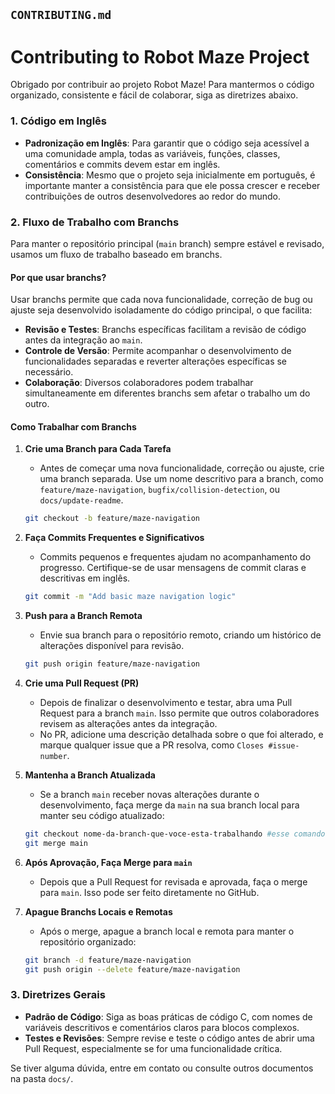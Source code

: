 ## `CONTRIBUTING.md`

# Contributing to Robot Maze Project

Obrigado por contribuir ao projeto Robot Maze! Para mantermos o código organizado, consistente e fácil de colaborar, siga as diretrizes abaixo.

### 1. Código em Inglês

- **Padronização em Inglês**: Para garantir que o código seja acessível a uma comunidade ampla, todas as variáveis, funções, classes, comentários e commits devem estar em inglês.
- **Consistência**: Mesmo que o projeto seja inicialmente em português, é importante manter a consistência para que ele possa crescer e receber contribuições de outros desenvolvedores ao redor do mundo.

### 2. Fluxo de Trabalho com Branchs

Para manter o repositório principal (`main` branch) sempre estável e revisado, usamos um fluxo de trabalho baseado em branchs.

#### Por que usar branchs?

Usar branchs permite que cada nova funcionalidade, correção de bug ou ajuste seja desenvolvido isoladamente do código principal, o que facilita:
- **Revisão e Testes**: Branchs específicas facilitam a revisão de código antes da integração ao `main`.
- **Controle de Versão**: Permite acompanhar o desenvolvimento de funcionalidades separadas e reverter alterações específicas se necessário.
- **Colaboração**: Diversos colaboradores podem trabalhar simultaneamente em diferentes branchs sem afetar o trabalho um do outro.

#### Como Trabalhar com Branchs

1. **Crie uma Branch para Cada Tarefa**
   - Antes de começar uma nova funcionalidade, correção ou ajuste, crie uma branch separada. Use um nome descritivo para a branch, como `feature/maze-navigation`, `bugfix/collision-detection`, ou `docs/update-readme`.
   
   ```bash
   git checkout -b feature/maze-navigation
   ```

2. **Faça Commits Frequentes e Significativos**
   - Commits pequenos e frequentes ajudam no acompanhamento do progresso. Certifique-se de usar mensagens de commit claras e descritivas em inglês.
   
   ```bash
   git commit -m "Add basic maze navigation logic"
   ```

3. **Push para a Branch Remota**
   - Envie sua branch para o repositório remoto, criando um histórico de alterações disponível para revisão.
   
   ```bash
   git push origin feature/maze-navigation
   ```

4. **Crie uma Pull Request (PR)**
   - Depois de finalizar o desenvolvimento e testar, abra uma Pull Request para a branch `main`. Isso permite que outros colaboradores revisem as alterações antes da integração.
   - No PR, adicione uma descrição detalhada sobre o que foi alterado, e marque qualquer issue que a PR resolva, como `Closes #issue-number`.

5. **Mantenha a Branch Atualizada**
   - Se a branch `main` receber novas alterações durante o desenvolvimento, faça merge da `main` na sua branch local para manter seu código atualizado:
   
   ```bash
   git checkout nome-da-branch-que-voce-esta-trabalhando #esse comando é para garantir que você esta na branch correta
   git merge main
   ```

6. **Após Aprovação, Faça Merge para `main`**
   - Depois que a Pull Request for revisada e aprovada, faça o merge para `main`. Isso pode ser feito diretamente no GitHub.

7. **Apague Branchs Locais e Remotas**
   - Após o merge, apague a branch local e remota para manter o repositório organizado:
   
   ```bash
   git branch -d feature/maze-navigation
   git push origin --delete feature/maze-navigation
   ```

### 3. Diretrizes Gerais

- **Padrão de Código**: Siga as boas práticas de código C, com nomes de variáveis descritivos e comentários claros para blocos complexos.
- **Testes e Revisões**: Sempre revise e teste o código antes de abrir uma Pull Request, especialmente se for uma funcionalidade crítica.

Se tiver alguma dúvida, entre em contato ou consulte outros documentos na pasta `docs/`.

